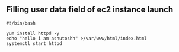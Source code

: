 ## Filling user data field of ec2 instance launch 

```
#!/bin/bash

yum install httpd -y 
echo "hello i am ashutoshh" >/var/www/html/index.html
systemctl start httpd 

```

